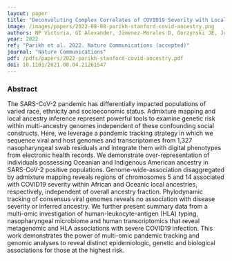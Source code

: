 ```yaml
---
layout: paper
title: "Deconvoluting Complex Correlates of COVID19 Severity with Local Ancestry Inference and Viral Phylodynamics: Results of a Multiomic Pandemic Tracking Strategy"
image: /images/papers/2022-08-08-parikh-stanford-covid-ancestry.png
authors: NP Victoria, GI Alexander, Jimenez-Morales D, Gorzynski JE, Jong HND, Liu X, Roque J, Cepeda-Espinoza VP, Osoegawa K, Hughes C, Sutton SC, Youlton N, Joshi R, Amar D, Tanigawa Y, Russo D, Wong J, Lauzon JT, Edelson J, Montserrat DM, Kwon Y, Rubinacci S, Delaneau O, Cappello L, Kim J, Shoura MJ, Raja AN, Watson N, Hammond N, Spiteri E, Mallempati KC, Montero-Martín G, Christle J, Kim J, Kirillova A, Seo K, Huang Y, Zhao C, Moreno-Grau S, Hershman SG, Dalton KP, Zhen J, Kamm J, Bhatt KD, Isakova A, Morri M, Ranganath T, Blish CA, Rogers AJ, Nadeau K, Yang S, Blomkalns A, O’Hara R, Neff NF, DeBoever C, Szalma S, Wheeler MT, Farh K, Schroth GP, Febbo P, deSouza F, Fernandez-Vina M, Kistler A, Palacios J, Pinsky BA, Bustamante CD, Rivas MA2021-08-08-parikh-stanford-covid-ancestry, Ashley EA
year: 2022
ref: "Parikh et al. 2022. Nature Communications (accepted)"
journal: "Nature Communications"
pdf: /pdfs/papers/2022-parikh-stanford-covid-ancestry.pdf
doi: 10.1101/2021.08.04.21261547
---
```


### Abstract
The SARS-CoV-2 pandemic has differentially impacted populations of varied race, ethnicity and socioeconomic status. Admixture mapping and local ancestry inference represent powerful tools to examine genetic risk within multi-ancestry genomes independent of these confounding social constructs. Here, we leverage a pandemic tracking strategy in which we sequence viral and host genomes and transcriptomes from 1,327 nasopharyngeal swab residuals and integrate them with digital phenotypes from electronic health records. We demonstrate over-representation of individuals possessing Oceanian and Indigenous American ancestry in SARS-CoV-2 positive populations. Genome-wide-association disaggregated by admixture mapping reveals regions of chromosomes 5 and 14 associated with COVID19 severity within African and Oceanic local ancestries, respectively, independent of overall ancestry fraction. Phylodynamic tracking of consensus viral genomes reveals no association with disease severity or inferred ancestry. We further present summary data from a multi-omic investigation of human-leukocyte-antigen (HLA) typing, nasopharyngeal microbiome and human transcriptomics that reveal metagenomic and HLA associations with severe COVID19 infection. This work demonstrates the power of multi-omic pandemic tracking and genomic analyses to reveal distinct epidemiologic, genetic and biological associations for those at the highest risk.
